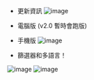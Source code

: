 * 更新資訊
![image](https://i.imgur.com/bjAMJfq.png)

* 電腦版 (v2.0 暫時會跑版)

* 手機版
![image](https://imgur.com/undefined)

* 篩選器和多語言！

![image](https://imgur.com/undefined)
![image](https://imgur.com/undefined)
